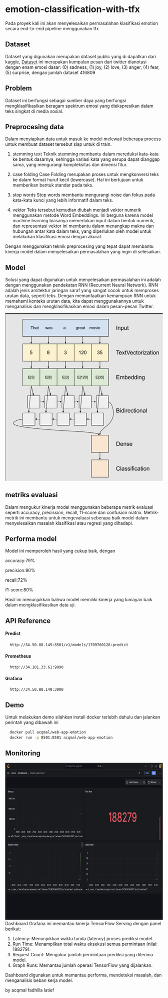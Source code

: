 # emotion-classification-with-tfx

Pada proyek kali ini akan menyelesaikan permasalahan klasifikasi emotion secara end-to-end pipeline menggunakan tfx

## Dataset

Dataset yang digunakan merupakan dataset public yang di dapatkan dari kaggle,
[Dataset](https://www.kaggle.com/datasets/nelgiriyewithana/emotions) ini merupakan kumpulan pesan dari twitter  dianotasi dengan enam emosi dasar: (0) sadness, (1) joy, (2) love, (3) anger, (4) fear, (5) surprise, dengan jumlah dataset 416809

## Problem
Dataset ini berfungsi sebagai sumber daya yang berfungsi mengklasifikasikan beragam spektrum emosi yang diekspresikan dalam teks singkat di media sosial.

## Preprocesing data

Dalam menyiapkan data untuk masuk ke model melewati beberapa process untuk membuat dataset tersebut siap untuk di train.

1. stemming text
Teknik stemming membantu dalam mereduksi kata-kata ke bentuk dasarnya, sehingga variasi kata yang serupa dapat dianggap sama, yang mengurangi kompleksitas dan dimensi fitur. 

2. case folding
Case Folding merupakan proses untuk mengkonversi teks ke dalam format huruf kecil (lowercase). Hal ini bertujuan untuk memberikan bentuk standar pada teks.

3. stop words
Stop words membantu mengurangi noise dan fokus pada kata-kata kunci yang lebih informatif dalam teks.

4. vektor
Teks tersebut kemudian diubah menjadi vektor numerik menggunakan metode Word Embeddings. Ini berguna karena model machine learning biasanya memerlukan input dalam bentuk numerik, dan representasi vektor ini membantu dalam menangkap makna dan hubungan antar kata dalam teks, yang diperlukan oleh model untuk melakukan klasifikasi emosi dengan akurat.

Dengan menggunakan teknik preprocesing yang tepat dapat membantu kinerja model dalam menyelesaikan permasalahan yang ingin di selesaikan.

## Model

Solusi yang dapat digunakan untuk menyelesaikan permasalahan ini adalah dengan menggunakan pendekatan RNN (Recurrent Neural Network). RNN adalah jenis arsitektur jaringan saraf yang sangat cocok untuk memproses urutan data, seperti teks. Dengan memanfaatkan kemampuan RNN untuk memahami konteks urutan data, kita dapat menggunakannya untuk menganalisis dan mengklasifikasikan emosi dalam pesan-pesan Twitter.

![model](https://github.com/AcqmalFadhilla/emotion-classification-with-tfx/blob/master/images/Screenshot%202024-03-03%20at%2009.49.14.png)


## metriks evaluasi

Dalam mengukur kinerja model menggunakan beberapa metrik evaluasi seperti accuracy, precission, recall, f1-score dan confusion matrix. Metrik-metrik ini membantu untuk mengevaluasi seberapa baik model dalam menyelesaikan masalah klasifikasi atau regresi yang dihadapi.

## Performa model

Model ini memperoleh hasil yang cukup baik, dengan

accuracy:79% 

precision:90%

recall:72% 

f1-score:80%

Hasil ini menunjukkan bahwa model memiliki kinerja yang lumayan baik dalam mengklasifikasikan data uji.

## API Reference

#### Predict

```http
  http://34.50.88.149:8501/v1/models/1709760128:predict
```

#### Prometheus

```http
  http://34.101.33.61:9090
```

#### Grafana

```http
  http://34.50.88.149:3000 
```

## Demo
Untuk melakukan demo silahkan install docker terlebih dahulu dan jalankan perintah yang dibawah ini
```bash
  docker pull acqmal/web-app-emotion
  docker run -p 8501:8501 acqmal/web-app-emotion
```

## Monitoring
<img src="images/acqmal-grafana-dashboard.png" alt="image" width="1000" height="500">Dashboard Grafana ini memantau kinerja TensorFlow Serving dengan panel berikut:

1. Latency: Menunjukkan waktu tunda (latency) proses prediksi model.
2. Run Time: Menampilkan total waktu eksekusi semua permintaan (nilai: 188279).
3. Request Count: Mengukur jumlah permintaan prediksi yang diterima model.
4. Graph Runs: Memantau jumlah operasi TensorFlow yang dijalankan.

Dashboard digunakan untuk memantau performa, mendeteksi masalah, dan menganalisis beban kerja model.

by acqmal fadhilla latief

